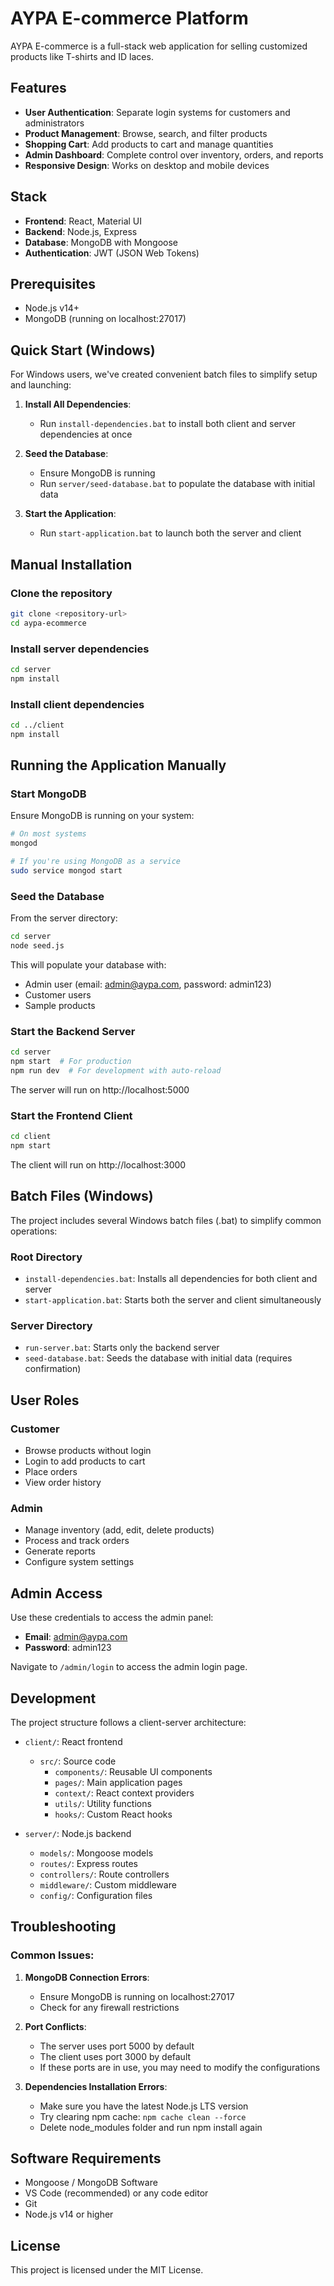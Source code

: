 # AYPA E-commerce Platform

AYPA E-commerce is a full-stack web application for selling customized products like T-shirts and ID laces.

## Features

- **User Authentication**: Separate login systems for customers and administrators
- **Product Management**: Browse, search, and filter products
- **Shopping Cart**: Add products to cart and manage quantities
- **Admin Dashboard**: Complete control over inventory, orders, and reports
- **Responsive Design**: Works on desktop and mobile devices

## Stack

- **Frontend**: React, Material UI
- **Backend**: Node.js, Express
- **Database**: MongoDB with Mongoose
- **Authentication**: JWT (JSON Web Tokens)

## Prerequisites

- Node.js v14+
- MongoDB (running on localhost:27017)

## Quick Start (Windows)

For Windows users, we've created convenient batch files to simplify setup and launching:

1. **Install All Dependencies**: 
   - Run `install-dependencies.bat` to install both client and server dependencies at once

2. **Seed the Database**:
   - Ensure MongoDB is running
   - Run `server/seed-database.bat` to populate the database with initial data

3. **Start the Application**:
   - Run `start-application.bat` to launch both the server and client

## Manual Installation

### Clone the repository

```bash 
git clone <repository-url>
cd aypa-ecommerce
```

### Install server dependencies

```bash
cd server
npm install
```

### Install client dependencies

```bash
cd ../client
npm install
```

## Running the Application Manually

### Start MongoDB

Ensure MongoDB is running on your system:

```bash
# On most systems
mongod

# If you're using MongoDB as a service
sudo service mongod start
```

### Seed the Database

From the server directory:

```bash
cd server
node seed.js
```

This will populate your database with:
- Admin user (email: admin@aypa.com, password: admin123)
- Customer users
- Sample products

### Start the Backend Server

```bash
cd server
npm start  # For production
npm run dev  # For development with auto-reload
```

The server will run on http://localhost:5000

### Start the Frontend Client

```bash
cd client
npm start
```

The client will run on http://localhost:3000

## Batch Files (Windows)

The project includes several Windows batch files (.bat) to simplify common operations:

### Root Directory
- `install-dependencies.bat`: Installs all dependencies for both client and server
- `start-application.bat`: Starts both the server and client simultaneously

### Server Directory
- `run-server.bat`: Starts only the backend server
- `seed-database.bat`: Seeds the database with initial data (requires confirmation)

## User Roles

### Customer
- Browse products without login
- Login to add products to cart
- Place orders
- View order history

### Admin
- Manage inventory (add, edit, delete products)
- Process and track orders
- Generate reports
- Configure system settings

## Admin Access

Use these credentials to access the admin panel:

- **Email**: admin@aypa.com
- **Password**: admin123

Navigate to `/admin/login` to access the admin login page.

## Development

The project structure follows a client-server architecture:

- `client/`: React frontend
  - `src/`: Source code
    - `components/`: Reusable UI components
    - `pages/`: Main application pages
    - `context/`: React context providers
    - `utils/`: Utility functions
    - `hooks/`: Custom React hooks

- `server/`: Node.js backend
  - `models/`: Mongoose models
  - `routes/`: Express routes
  - `controllers/`: Route controllers
  - `middleware/`: Custom middleware
  - `config/`: Configuration files

## Troubleshooting

### Common Issues:

1. **MongoDB Connection Errors**:
   - Ensure MongoDB is running on localhost:27017
   - Check for any firewall restrictions

2. **Port Conflicts**:
   - The server uses port 5000 by default
   - The client uses port 3000 by default
   - If these ports are in use, you may need to modify the configurations

3. **Dependencies Installation Errors**:
   - Make sure you have the latest Node.js LTS version
   - Try clearing npm cache: `npm cache clean --force`
   - Delete node_modules folder and run npm install again

## Software Requirements
 - Mongoose / MongoDB Software
 - VS Code (recommended) or any code editor
 - Git 
 - Node.js v14 or higher

## License

This project is licensed under the MIT License. 